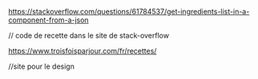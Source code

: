 https://stackoverflow.com/questions/61784537/get-ingredients-list-in-a-component-from-a-json

// code de recette dans le site de stack-overflow

https://www.troisfoisparjour.com/fr/recettes/

//site pour le design 
